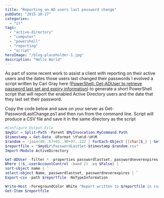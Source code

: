 ```yaml
---
title: "Reporting on AD users last password change"
pubDate: "2015-10-27"
categories:
  - "it"
tags:
  - "active-directory"
  - "computer"
  - "powershell"
  - "reporting"
  - "script"
heroImage: "/blog-placeholder-1.jpg"
description: "Hello World"
---
```


As part of some recent work to assist a client with reporting on their active users and the dates those users last changed their passwords I evolved a script written by Carl Gray here ([PowerShell: Get-ADUser to retrieve password last set and expiry information](http://www.oxfordsbsguy.com/2013/11/25/powershell-get-aduser-to-retrieve-password-last-set-and-expiry-information/)) to generate a short PowerShell script that will report the enabled Active Directory users and the date that they last set their password.

Copy the code below and save on your server as Get-PasswordLastChange.ps1 and then run from the command line. Script will produce a CSV file and save it in the same directory as the script

```powershell
#Configure Output File
$myDir = Split-Path -Parent $MyInvocation.MyCommand.Path
$timestamp = Get-Date -UFormat %Y%m%d-%H%M
$random = -join(48..57+65..90+97..122 | ForEach-Object {[char]$_} | Get-Random -Count 6)
$reportfile = "$mydir\PasswordLastSet-$timestamp-$random.csv"
Import-Module ActiveDirectory

Get-ADUser -filter * -properties passwordlastset, passwordneverexpires | `
Where {($_.userAccountControl -band 2) -eq $False} | `
sort-object name | `
select-object Name, passwordlastset, passwordneverexpires | `
Export-csv -path $reportfile -NoTypeInformation

Write-Host -ForegroundColor White "Report written to $reportfile in current path."
Get-Item $reportfile
```
